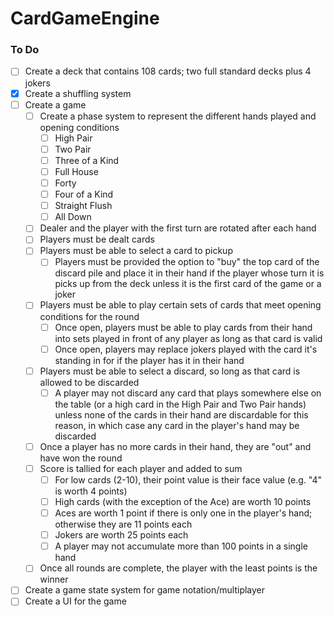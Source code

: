 # CardGameEngine

### To Do
- [ ] Create a deck that contains 108 cards; two full standard decks plus 4 jokers
- [x] Create a shuffling system
- [ ] Create a game
    - [ ] Create a phase system to represent the different hands played and opening conditions
        - [ ] High Pair
        - [ ] Two Pair
        - [ ] Three of a Kind
        - [ ] Full House
        - [ ] Forty
        - [ ] Four of a Kind
        - [ ] Straight Flush
        - [ ] All Down
    - [ ] Dealer and the player with the first turn are rotated after each hand
    - [ ] Players must be dealt cards
    - [ ] Players must be able to select a card to pickup
        - [ ] Players must be provided the option to "buy" the top card of the discard pile and place it in their hand if the player whose turn it is picks up from the deck unless it is the first card of the game or a joker
    - [ ] Players must be able to play certain sets of cards that meet opening conditions for the round
        - [ ] Once open, players must be able to play cards from their hand into sets played in front of any player as long as that card is valid
        - [ ] Once open, players may replace jokers played with the card it's standing in for if the player has it in their hand
    - [ ] Players must be able to select a discard, so long as that card is allowed to be discarded
        - [ ] A player may not discard any card that plays somewhere else on the table (or a high card in the High Pair and Two Pair hands) unless none of the cards in their hand are discardable for this reason, in which case any card in the player's hand may be discarded
    - [ ] Once a player has no more cards in their hand, they are "out" and have won the round
    - [ ] Score is tallied for each player and added to sum
        - [ ] For low cards (2-10), their point value is their face value (e.g. "4" is worth 4 points)
        - [ ] High cards (with the exception of the Ace) are worth 10 points
        - [ ] Aces are worth 1 point if there is only one in the player's hand; otherwise they are 11 points each
        - [ ] Jokers are worth 25 points each
        - [ ] A player may not accumulate more than 100 points in a single hand
    - [ ] Once all rounds are complete, the player with the least points is the winner
- [ ] Create a game state system for game notation/multiplayer
- [ ] Create a UI for the game
